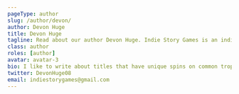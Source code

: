 ```yaml
---
pageType: author
slug: /author/devon/
author: Devon Huge
title: Devon Huge
tagline: Read about our author Devon Huge. Indie Story Games is an indie gaming website focused on games with stories to tell and the developers behind them.
class: author
roles: [author]
avatar: avatar-3
bio: I like to write about titles that have unique spins on common tropes in game design. To me, games are an under-appreciated art form, and a majority of its aspects have yet to be explored. Anyways, FIFA is the GOAT.
twitter: DevonHuge08
email: indiestorygames@gmail.com
---
```

